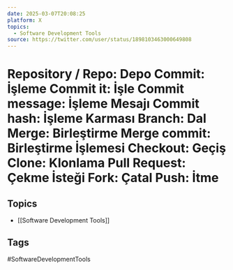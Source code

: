 ```yaml
---
date: 2025-03-07T20:08:25
platform: X
topics:
  - Software Development Tools
source: https://twitter.com/user/status/1898103463000649808
---
```

# Repository / Repo: Depo Commit: İşleme Commit it: İşle Commit message: İşleme Mesajı Commit hash: İşleme Karması Branch: Dal Merge: Birleştirme Merge commit: Birleştirme İşlemesi Checkout: Geçiş Clone: Klonlama Pull Request: Çekme İsteği Fork: Çatal Push: İtme

## Topics
- [[Software Development Tools]]

## Tags
#SoftwareDevelopmentTools